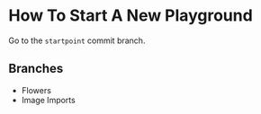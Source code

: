 # How To Start A New Playground

Go to the `startpoint` commit branch.

## Branches

- Flowers
- Image Imports
